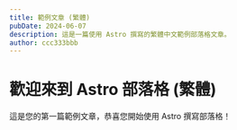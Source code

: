 ```yaml
---
title: 範例文章 (繁體)
pubDate: 2024-06-07
description: 這是一篇使用 Astro 撰寫的繁體中文範例部落格文章。
author: ccc333bbb
---
```


# 歡迎來到 Astro 部落格 (繁體)

這是您的第一篇範例文章，恭喜您開始使用 Astro 撰寫部落格！ 
